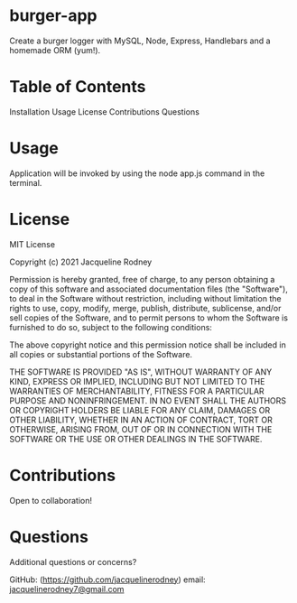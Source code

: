 # burger-app

 Create a burger logger with MySQL, Node, Express, Handlebars and a homemade ORM (yum!).

 # Table of Contents
Installation
Usage 
License
Contributions
Questions


# Usage
Application will be invoked by using the node app.js command in the terminal.

# License
MIT License

Copyright (c) 2021 Jacqueline Rodney

Permission is hereby granted, free of charge, to any person obtaining a copy
of this software and associated documentation files (the "Software"), to deal
in the Software without restriction, including without limitation the rights
to use, copy, modify, merge, publish, distribute, sublicense, and/or sell
copies of the Software, and to permit persons to whom the Software is
furnished to do so, subject to the following conditions:

The above copyright notice and this permission notice shall be included in all
copies or substantial portions of the Software.

THE SOFTWARE IS PROVIDED "AS IS", WITHOUT WARRANTY OF ANY KIND, EXPRESS OR
IMPLIED, INCLUDING BUT NOT LIMITED TO THE WARRANTIES OF MERCHANTABILITY,
FITNESS FOR A PARTICULAR PURPOSE AND NONINFRINGEMENT. IN NO EVENT SHALL THE
AUTHORS OR COPYRIGHT HOLDERS BE LIABLE FOR ANY CLAIM, DAMAGES OR OTHER
LIABILITY, WHETHER IN AN ACTION OF CONTRACT, TORT OR OTHERWISE, ARISING FROM,
OUT OF OR IN CONNECTION WITH THE SOFTWARE OR THE USE OR OTHER DEALINGS IN THE
SOFTWARE.

# Contributions
Open to collaboration!

# Questions
Additional questions or concerns?

GitHub: (https://github.com/jacquelinerodney) email: jacquelinerodney7@gmail.com